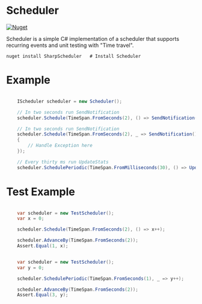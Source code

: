 # Scheduler

 [![Nuget](https://img.shields.io/nuget/v/SharpScheduler.svg)](https://www.nuget.org/packages/SharpScheduler/)

Scheduler is a simple C# implementation of a scheduler that supports recurring events and unit testing with "Time travel".

	nuget install SharpScheduler   # Install Scheduler


# Example

```csharp

    IScheduler scheduler = new Scheduler();

    // In two seconds run SendNotification
    scheduler.Schedule(TimeSpan.FromSeconds(2), () => SendNotification());

    // In two seconds run SendNotification
    scheduler.Schedule(TimeSpan.FromSeconds(2), _ => SendNotification(), exception =>
    {
        // Handle Exception here
    });

    // Every thirty ms run UpdateStats
    scheduler.SchedulePeriodic(TimeSpan.FromMilliseconds(30), () => UpdateStats());
```

# Test Example

```csharp

    var scheduler = new TestScheduler();
    var x = 0;

    scheduler.Schedule(TimeSpan.FromSeconds(2), () => x++);

    scheduler.AdvanceBy(TimeSpan.FromSeconds(2));
    Assert.Equal(1, x);
```

```csharp

    var scheduler = new TestScheduler();
    var y = 0;

    scheduler.SchedulePeriodic(TimeSpan.FromSeconds(1), _ => y++);

    scheduler.AdvanceBy(TimeSpan.FromSeconds(2));
    Assert.Equal(3, y);
```

